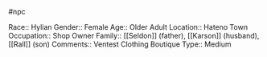 #npc 

Race:: Hylian
Gender:: Female
Age:: Older Adult
Location:: Hateno Town
Occupation:: Shop Owner
Family:: [[Seldon]] (father), [[Karson]] (husband), [[Rall]] (son)
Comments:: Ventest Clothing Boutique
Type:: Medium
